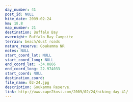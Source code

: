 ```yaml
---
day_number: 41
post_id: NULL
hike_date: 2009-02-24
km: 18.8
map_number: 21
destination: Buffalo Bay
overnight: Buffalo Bay Campsite
terrain: beach/dust roads
nature_reserve: Goukamma NR
notes: NULL
start_coord_lat: NULL
start_coord_long: NULL
end_coord_lat: -34.0866
end_coord_long: 22.974033
start_coord: NULL
destination_coord: 
file_name: 02-24.jpg
description: Goukamma Reserve.
link: http://www.cape2kosi.com/2009/02/24/hiking-day-41/
---
```


